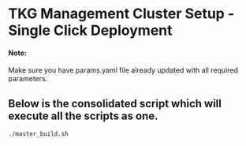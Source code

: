# TKG Management Cluster Setup - Single Click Deployment

#### Note:
Make sure you have params.yaml file already updated with all required parameters.

## Below is the consolidated script which will execute all the scripts as one.

```bash
./master_build.sh
```
